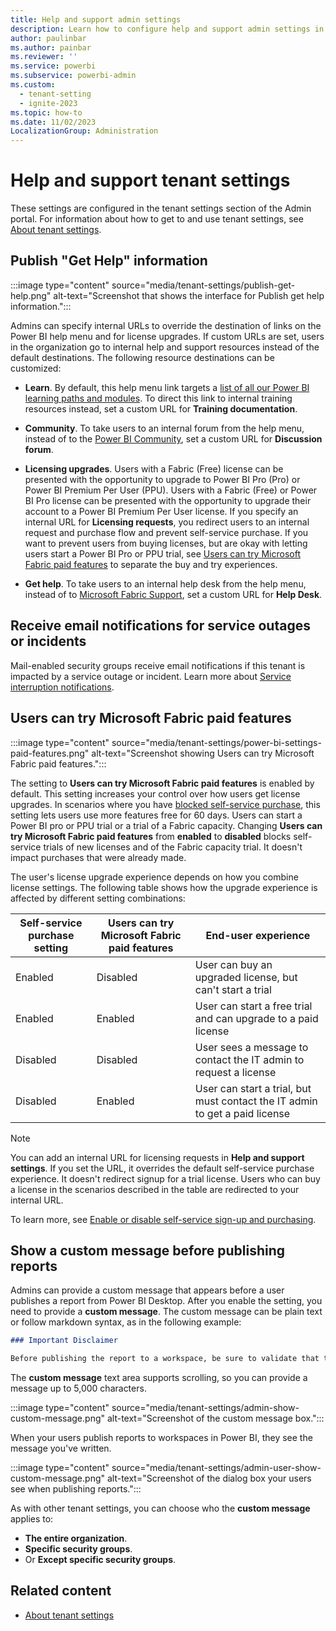 ```yaml
---
title: Help and support admin settings
description: Learn how to configure help and support admin settings in Fabric.
author: paulinbar
ms.author: painbar
ms.reviewer: ''
ms.service: powerbi
ms.subservice: powerbi-admin
ms.custom:
  - tenant-setting
  - ignite-2023
ms.topic: how-to
ms.date: 11/02/2023
LocalizationGroup: Administration
---
```


# Help and support tenant settings

These settings are configured in the tenant settings section of the Admin portal. For information about how to get to and use tenant settings, see [About tenant settings](tenant-settings-index.md).

## Publish "Get Help" information

:::image type="content" source="media/tenant-settings/publish-get-help.png" alt-text="Screenshot that shows the interface for Publish get help information.":::

Admins can specify internal URLs to override the destination of links on the Power BI help menu and for license upgrades. If custom URLs are set, users in the organization go to internal help and support resources instead of the default destinations. The following resource destinations can be customized:

* **Learn**. By default, this help menu link targets a [list of all our Power BI learning paths and modules](/training/browse/?products=power-bi). To direct this link to internal training resources instead, set a custom URL for **Training documentation**.

* **Community**. To take users to an internal forum from the help menu, instead of to the [Power BI Community](https://community.powerbi.com), set a custom URL for **Discussion forum**.

* **Licensing upgrades**. Users with a Fabric (Free) license can be presented with the opportunity to upgrade to Power BI Pro (Pro) or Power BI Premium Per User (PPU). Users with a Fabric (Free) or Power BI Pro license can be presented with the opportunity to upgrade their account to a Power BI Premium Per User license. If you specify an internal URL for **Licensing requests**, you redirect users to an internal request and purchase flow and prevent self-service purchase. If you want to prevent users from buying licenses, but are okay with letting users start a Power BI Pro or PPU trial, see [Users can try Microsoft Fabric paid features](#users-can-try-microsoft-fabric-paid-features) to separate the buy and try experiences.

* **Get help**. To take users to an internal help desk from the help menu, instead of to [Microsoft Fabric Support](https://powerbi.microsoft.com/support), set a custom URL for **Help Desk**.

## Receive email notifications for service outages or incidents

Mail-enabled security groups receive email notifications if this tenant is impacted by a service outage or incident. Learn more about [Service interruption notifications](../admin/service-interruption-notifications.md#enable-notifications-for-service-outages-or-incidents).

## Users can try Microsoft Fabric paid features

:::image type="content" source="media/tenant-settings/power-bi-settings-paid-features.png" alt-text="Screenshot showing Users can try Microsoft Fabric paid features.":::

The setting to **Users can try Microsoft Fabric paid features** is enabled by default. This setting increases your control over how users get license upgrades. In scenarios where you have [blocked self-service purchase](/power-bi/enterprise/service-admin-disable-self-service), this setting lets users use more features free for 60 days. Users can start a Power BI pro or PPU trial or a trial of a Fabric capacity. Changing **Users can try Microsoft Fabric paid features** from **enabled** to **disabled** blocks self-service trials of new licenses and of the Fabric capacity trial. It doesn't impact purchases that were already made.

The user's license upgrade experience depends on how you combine license settings. The following table shows how the upgrade experience is affected by different setting combinations:

| Self-service purchase setting | Users can try Microsoft Fabric paid features | End-user experience |
| ------ | ------ | ----- |
| Enabled | Disabled | User can buy an upgraded license, but can't start a trial |
| Enabled | Enabled | User can start a free trial and can upgrade to a paid license |
| Disabled | Disabled | User sees a message to contact the IT admin to request a license |
| Disabled | Enabled | User can start a trial, but must contact the IT admin to get a paid license |

> [!NOTE]
> You can add an internal URL for licensing requests in **Help and support settings**. If you set the URL, it overrides the default self-service purchase experience. It doesn't redirect signup for a trial license. Users who can buy a license in the scenarios described in the table are redirected to your internal URL.

To learn more, see [Enable or disable self-service sign-up and purchasing](/power-bi/enterprise/service-admin-disable-self-service).

## Show a custom message before publishing reports  

Admins can provide a custom message that appears before a user publishes a report from Power BI Desktop. After you enable the setting, you need to provide a **custom message**. The custom message can be plain text or follow markdown syntax, as in the following example:

```markdown
### Important Disclaimer 

Before publishing the report to a workspace, be sure to validate that the appropriate users or groups have access to the destination workspace. If some users or groups should *not* have access to the content and underlying artifacts, remove or modify their access to the workspace, or publish the report to a different workspace. Learn about [giving access to workspaces](/power-bi/collaborate-share/service-give-access-new-workspaces). 
```

The **custom message** text area supports scrolling, so you can provide a message up to 5,000 characters.

:::image type="content" source="media/tenant-settings/admin-show-custom-message.png" alt-text="Screenshot of the custom message box.":::

When your users publish reports to workspaces in Power BI, they see the message you've written.

:::image type="content" source="media/tenant-settings/admin-user-show-custom-message.png" alt-text="Screenshot of the dialog box your users see when publishing reports.":::

As with other tenant settings, you can choose who the **custom message** applies to:

- **The entire organization**.
- **Specific security groups**.
- Or **Except specific security groups**.

## Related content

* [About tenant settings](tenant-settings-index.md)
